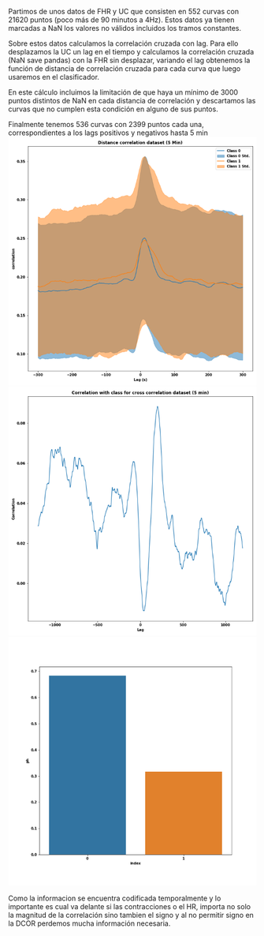Partimos de unos datos de FHR y UC que consisten en 552 curvas con 21620 puntos (poco más de 90 minutos a 4Hz). Estos datos
ya tienen marcadas a NaN los valores no válidos incluidos los tramos constantes.

Sobre estos datos calculamos la correlación cruzada con lag. Para ello desplazamos la UC un lag en el tiempo y
calculamos la correlación cruzada (NaN save pandas) con la FHR sin desplazar, variando el lag obtenemos la función de 
distancia de correlación cruzada para cada curva que luego usaremos en el clasificador.

En este cálculo incluimos la limitación de que haya un mínimo de 3000 puntos distintos de NaN en cada distancia de correlación y
descartamos las curvas que no cumplen esta condición en alguno de sus puntos.

Finalmente tenemos 536 curvas con 2399 puntos cada una, correspondientes a los lags positivos y negativos hasta 5 min
![Data desc by class](../Plots/cdcor_Data/Desc_plot.png)
![Data correlation class](../Plots/cdcor_Data/Class_correlation.png)
![Class Distribution](../Plots/cdcor_Data/Class_Distribution.png)


Como la informacion se encuentra codificada temporalmente y  lo importante es cual va delante si las contracciones o el HR, importa no solo
la magnitud de la correlación sino tambien el signo y al no permitir signo en la DCOR perdemos mucha información necesaria.

